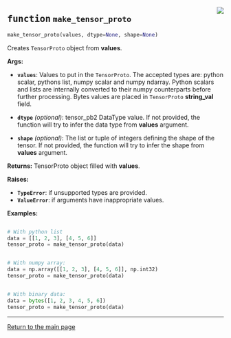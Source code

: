<a href="../../../../client/python/lib/ovmsclient/tfs_compat/grpc/tensors.py#L84"><img align="right" style="float:right;" src="https://img.shields.io/badge/-source-cccccc?style=flat-square"></a>

## <kbd>function</kbd> `make_tensor_proto`

```python
make_tensor_proto(values, dtype=None, shape=None)
```

Creates `TensorProto` object from **values**. 


**Args:**
 
 - <b>`values`</b>:  Values to put in the `TensorProto`. 
 The accepted types are: python scalar, pythons list, numpy scalar and numpy ndarray. Python scalars and lists are internally converted to their numpy counterparts before further processing. Bytes values are placed in `TensorProto` <b>string_val</b> field.  


 - <b>`dtype`</b> <i>(optional)</i>:  tensor_pb2 DataType value.   If not provided, the function will try to infer the data type from **values** argument. 


 - <b>`shape`</b> <i>(optional)</i>:  The list or tuple of integers defining the shape of the tensor. If not provided, the function will try to infer the shape from **values** argument. 


**Returns:**
 TensorProto object filled with **values**. 


**Raises:**
 
 - <b>`TypeError`</b>:   if unsupported types are provided. 
 - <b>`ValueError`</b>:  if arguments have inappropriate values. 


**Examples:**

```python

# With python list
data = [[1, 2, 3], [4, 5, 6]]
tensor_proto = make_tensor_proto(data)


# With numpy array:
data = np.array([[1, 2, 3], [4, 5, 6]], np.int32)
tensor_proto = make_tensor_proto(data)


# With binary data:
data = bytes([1, 2, 3, 4, 5, 6])
tensor_proto = make_tensor_proto(data)

```

---

<a href="README.md">Return to the main page</a>
